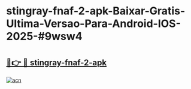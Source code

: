 # stingray-fnaf-2-apk-Baixar-Gratis-Ultima-Versao-Para-Android-IOS-2025-#9wsw4

# <h2><a href="https://ainizakaria.my?title=stingray-fnaf-2-apk&ref=24M">🔗👉 🔴 stingray-fnaf-2-apk</a></h2>

[![acn](https://github.com/user-attachments/assets/0f9c940e-d8b0-45ae-aac7-cd30a18b3e1c)](https://ainizakaria.my?title=stingray-fnaf-2-apk&ref=24M)

